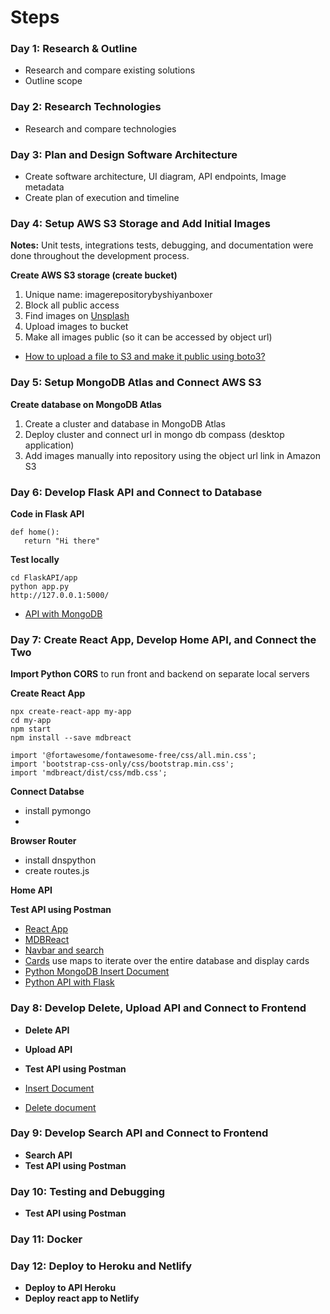 # Steps

### Day 1: Research & Outline
- Research and compare existing solutions
- Outline scope

### Day 2: Research Technologies
- Research and compare technologies

### Day 3: Plan and Design Software Architecture
- Create software architecture, UI diagram, API endpoints, Image metadata
- Create plan of execution and timeline

### Day 4: Setup AWS S3 Storage and Add Initial Images
**Notes:** Unit tests, integrations tests, debugging, and documentation were done throughout the development process.

**Create AWS S3 storage (create bucket)**
1. Unique name: imagerepositorybyshiyanboxer
2. Block all public access
3. Find images on [Unsplash](https://unsplash.com/s/photos/dogs)
4. Upload images to bucket
5. Make all images public (so it can be accessed by object url)

- [How to upload a file to S3 and make it public using boto3?](https://stackoverflow.com/questions/41904806/how-to-upload-a-file-to-s3-and-make-it-public-using-boto3)


### Day 5: Setup MongoDB Atlas and Connect AWS S3
**Create database on MongoDB Atlas**
1. Create a cluster and database  in MongoDB Atlas
2. Deploy cluster and connect url in mongo db compass (desktop application)
3. Add images manually into repository using the object url link in Amazon S3


### Day 6: Develop Flask API and Connect to Database
**Code in Flask API**
```
def home():
   return "Hi there"
```
**Test locally**
```
cd FlaskAPI/app
python app.py
http://127.0.0.1:5000/
```

- [API with MongoDB](https://rapidapi.com/blog/how-to-create-an-api-with-mongodb/)


### Day 7: Create React App, Develop Home API, and Connect the Two
**Import Python CORS** to run front and backend on separate local servers

**Create React App**
```
npx create-react-app my-app
cd my-app
npm start
npm install --save mdbreact

import '@fortawesome/fontawesome-free/css/all.min.css';
import 'bootstrap-css-only/css/bootstrap.min.css';
import 'mdbreact/dist/css/mdb.css';
```
**Connect Databse**
- install pymongo
- 

**Browser Router**
- install dnspython
- create routes.js

**Home API**

**Test API using Postman**
  
- [React App](https://reactjs.org/docs/create-a-new-react-app.html)
- [MDBReact](https://www.npmjs.com/package/mdbreact)
- [Navbar and search](https://mdbootstrap.com/docs/react/navigation/navbar/)
- [Cards](https://mdbootstrap.com/docs/react/components/cards/) use maps to iterate over the entire database and display cards
- [Python MongoDB Insert Document](https://www.w3schools.com/python/python_mongodb_insert.asp)
- [Python API with Flask](https://programminghistorian.org/en/lessons/creating-apis-with-python-and-flask)

### Day 8: Develop Delete, Upload API and Connect to Frontend
- **Delete API**
- **Upload API**
- **Test API using Postman**

- [Insert Document](https://www.w3schools.com/python/python_mongodb_insert.asp)
- [Delete document](https://www.w3schools.com/python/python_mongodb_delete.asp)

### Day 9: Develop Search API and Connect to Frontend
- **Search API**
- **Test API using Postman**

### Day 10: Testing and Debugging
- **Test API using Postman**

### Day 11: Docker

### Day 12: Deploy to Heroku and Netlify
- **Deploy to API Heroku**
- **Deploy react app to Netlify**